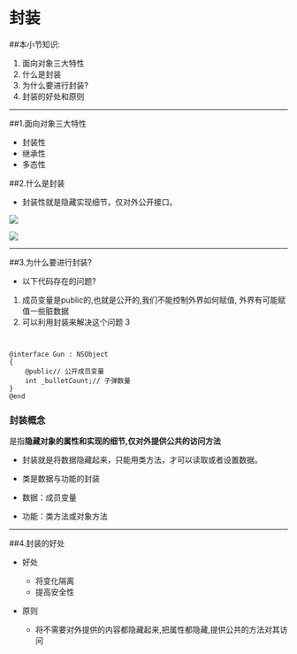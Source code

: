 # 封装
##本小节知识:
1. 面向对象三大特性
2. 什么是封装
3. 为什么要进行封装?
4. 封装的好处和原则

---

##1.面向对象三大特性
- 封装性
- 继承性
- 多态性


##2.什么是封装
- 封装性就是隐藏实现细节，仅对外公开接口。

![](/images/ocDay3/a0/01300000241358127703362578572.jpg)


![](/images/ocDay3/a0/163157537.jpg)

---

##3.为什么要进行封装?

- 以下代码存在的问题?
1. 成员变量是public的,也就是公开的,我们不能控制外界如何赋值, 外界有可能赋值一些脏数据
2. 可以利用封装来解决这个问题
3

```objc


@interface Gun : NSObject
{
    @public// 公开成员变量
    int _bulletCount;// 子弹数量
}
@end

```


### 封装概念

是指**隐藏对象的属性和实现的细节,仅对外提供公共的访问方法**
- 封装就是将数据隐藏起来，只能用类方法，才可以读取或者设置数据。


- 类是数据与功能的封装
- 数据：成员变量
- 功能：类方法或对象方法






---

##4.封装的好处
- 好处
    + 将变化隔离
    + 提高安全性

- 原则
    + 将不需要对外提供的内容都隐藏起来,把属性都隐藏,提供公共的方法对其访问
